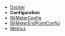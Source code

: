 - [Docker](./Docker.md)
- **Configuration**
- [BitMeterConfig](./config/BitMeterConfig.md)
- [BitMeterEndPointConfig](./config/BitMeterEndPointConfig.md)
- [Metrics](./config/Metrics.md)